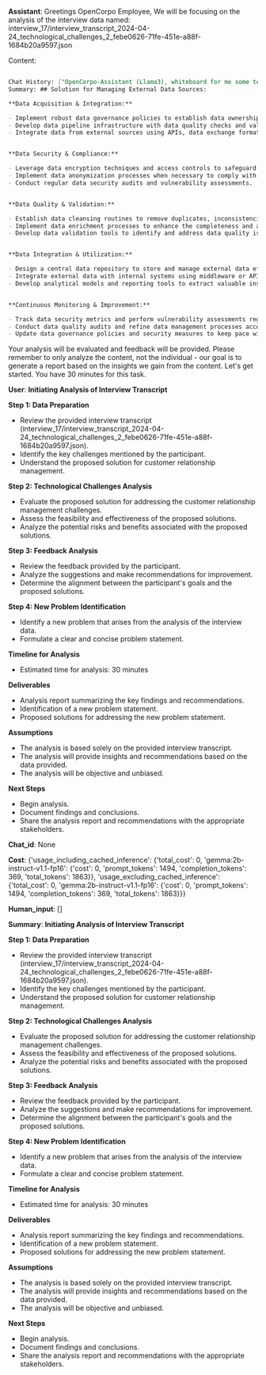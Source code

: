 **Assistant**: Greetings OpenCorpo Employee, We will be focusing on the analysis of the interview data named: interview_17/interview_transcript_2024-04-24_technological_challenges_2_febe0626-71fe-451e-a88f-1684b20a9597.json 


 Content: 

 ```md

 Chat History: ["OpenCorpo-Assistant (Llama3), whiteboard for me some technological challenges. Propose a solution for customer relationship management. I will evaluate your answers and give my feedback, then propose a problem to you. You will answer and I will evaluate. Let's now begin. You have 30 minutes.", '## Technological Challenges Whiteboard\n\n**Challenge 1:** How can businesses efficiently gather and analyze customer data from multiple channels to improve customer segmentation and personalize marketing campaigns?\n\n**Challenge 2:** How can organizations effectively predict customer churn and proactively retain valuable customers?\n\n**Challenge 3:** How can businesses leverage AI and machine learning to automate customer service tasks and improve response times and accuracy?\n\n**Challenge 4:** How can organizations enhance their understanding of customer preferences and proactively offer relevant products and services?\n\n**Challenge 5:** How can companies integrate customer feedback mechanisms into their systems to drive continuous improvement and innovation?\n\n\n## Solution for Customer Relationship Management\n\n**Leveraging a Comprehensive Customer Data Platform:**\n\n- Integrate data from various channels like website, social media, email, and call records.\n- Implement advanced analytics to segment customers based on demographics, interests, and behavior.\n- Predictive modeling can identify at-risk customers and initiate retention strategies.\n\n\n**Automated Customer Engagement:**\n\n- Utilize AI-powered chatbots and virtual assistants to handle common inquiries and requests.\n- Implement sentiment analysis to understand customer feedback and identify potential areas of improvement.\n- Automated email campaigns and targeted offers can be sent based on individual customer preferences.\n\n\n**Enhanced Customer Service:**\n\n- Automate tasks like response generation, data entry, and account management.\n- Provide personalized recommendations and proactive support based on individual customer needs.\n- Continuous monitoring and feedback loops can refine processes and address customer pain points.\n\n\n**Predictive Insights & Targeted Actions:**\n\n- Analyze historical data to predict future behavior and preferences.\n- Develop targeted campaigns based on specific segments and market trends.\n- Offer tailored products and services to enhance customer satisfaction and loyalty.\n\n\n**Continuous Improvement:**\n\n- Integrate customer feedback channels to gather valuable insights.\n- Conduct regular customer satisfaction surveys and track key performance indicators.\n- Data-driven approach with iterative improvements based on customer feedback and analytics.\n\n\n**Please provide your feedback on this proposed solution and suggest a new problem for me to evaluate.**', "Feedback:\n\nYour proposed solution is comprehensive and addresses various challenges in customer relationship management. I like how you've integrated multiple aspects, such as data platforms, automation, predictive insights, and continuous improvement.\n\nSome suggestions for improvement:\n\n1. **Data Integration:** Emphasize the importance of ensuring data quality and accuracy throughout the integration process to avoid incorrect conclusions or wasted efforts.\n2. **Automation Limitations:** Acknowledge potential limitations in automating certain tasks, such as human judgment required for complex customer inquiries or nuanced emotional intelligence.\n3. **Feedback Mechanisms:** Highlight the value of implementing multiple feedback mechanisms (e.g., surveys, social media, direct mail) to ensure a diverse range of perspectives and minimize biases.\n\nNew Problem:\n\n**Challenge 6:**\nHow can businesses effectively manage and utilize external data sources (e.g., third-party APIs, social media platforms) while ensuring data security, accuracy, and compliance with regulations?\n\nPlease propose a solution for this challenge, and I'll evaluate it!", '## Solution for Managing External Data Sources:\n\n**Data Acquisition & Integration:**\n\n- Implement robust data governance policies to establish data ownership, access controls, and security measures.\n- Develop data pipeline infrastructure with data quality checks and validation processes.\n- Integrate data from external sources using APIs, data exchange formats like CSV or JSON, and data connectors.\n\n\n**Data Security & Compliance:**\n\n- Leverage data encryption techniques and access controls to safeguard sensitive information.\n- Implement data anonymization processes when necessary to comply with privacy regulations.\n- Conduct regular data security audits and vulnerability assessments.\n\n\n**Data Quality & Validation:**\n\n- Establish data cleansing routines to remove duplicates, inconsistencies, and irrelevant data.\n- Implement data enrichment processes to enhance the completeness and accuracy of data.\n- Develop data validation tools to identify and address data quality issues.\n\n\n**Data Integration & Utilization:**\n\n- Design a central data repository to store and manage external data effectively.\n- Integrate external data with internal systems using middleware or API connectors.\n- Develop analytical models and reporting tools to extract valuable insights from external data sources.\n\n\n**Continuous Monitoring & Improvement:**\n\n- Track data security metrics and perform vulnerability assessments regularly.\n- Conduct data quality audits and refine data management processes accordingly.\n- Update data governance policies and security measures to keep pace with industry standards and regulations.'] 
 Summary: ## Solution for Managing External Data Sources:

**Data Acquisition & Integration:**

- Implement robust data governance policies to establish data ownership, access controls, and security measures.
- Develop data pipeline infrastructure with data quality checks and validation processes.
- Integrate data from external sources using APIs, data exchange formats like CSV or JSON, and data connectors.


**Data Security & Compliance:**

- Leverage data encryption techniques and access controls to safeguard sensitive information.
- Implement data anonymization processes when necessary to comply with privacy regulations.
- Conduct regular data security audits and vulnerability assessments.


**Data Quality & Validation:**

- Establish data cleansing routines to remove duplicates, inconsistencies, and irrelevant data.
- Implement data enrichment processes to enhance the completeness and accuracy of data.
- Develop data validation tools to identify and address data quality issues.


**Data Integration & Utilization:**

- Design a central data repository to store and manage external data effectively.
- Integrate external data with internal systems using middleware or API connectors.
- Develop analytical models and reporting tools to extract valuable insights from external data sources.


**Continuous Monitoring & Improvement:**

- Track data security metrics and perform vulnerability assessments regularly.
- Conduct data quality audits and refine data management processes accordingly.
- Update data governance policies and security measures to keep pace with industry standards and regulations. 
``` 


 Your analysis will be evaluated and feedback will be provided. Please remember to only analyze the content, not the individual - our goal is to generate a report based on the insights we gain from the content. Let's get started. You have 30 minutes for this task.

**User**: **Initiating Analysis of Interview Transcript**

**Step 1: Data Preparation**

* Review the provided interview transcript (interview_17/interview_transcript_2024-04-24_technological_challenges_2_febe0626-71fe-451e-a88f-1684b20a9597.json).
* Identify the key challenges mentioned by the participant.
* Understand the proposed solution for customer relationship management.

**Step 2: Technological Challenges Analysis**

* Evaluate the proposed solution for addressing the customer relationship management challenges.
* Assess the feasibility and effectiveness of the proposed solutions.
* Analyze the potential risks and benefits associated with the proposed solutions.

**Step 3: Feedback Analysis**

* Review the feedback provided by the participant.
* Analyze the suggestions and make recommendations for improvement.
* Determine the alignment between the participant's goals and the proposed solutions.

**Step 4: New Problem Identification**

* Identify a new problem that arises from the analysis of the interview data.
* Formulate a clear and concise problem statement.

**Timeline for Analysis**

* Estimated time for analysis: 30 minutes

**Deliverables**

* Analysis report summarizing the key findings and recommendations.
* Identification of a new problem statement.
* Proposed solutions for addressing the new problem statement.

**Assumptions**

* The analysis is based solely on the provided interview transcript.
* The analysis will provide insights and recommendations based on the data provided.
* The analysis will be objective and unbiased.

**Next Steps**

* Begin analysis.
* Document findings and conclusions.
* Share the analysis report and recommendations with the appropriate stakeholders.

**Chat_id**: None

**Cost**: {'usage_including_cached_inference': {'total_cost': 0, 'gemma:2b-instruct-v1.1-fp16': {'cost': 0, 'prompt_tokens': 1494, 'completion_tokens': 369, 'total_tokens': 1863}}, 'usage_excluding_cached_inference': {'total_cost': 0, 'gemma:2b-instruct-v1.1-fp16': {'cost': 0, 'prompt_tokens': 1494, 'completion_tokens': 369, 'total_tokens': 1863}}}

**Human_input**: []

**Summary**: **Initiating Analysis of Interview Transcript**

**Step 1: Data Preparation**

* Review the provided interview transcript (interview_17/interview_transcript_2024-04-24_technological_challenges_2_febe0626-71fe-451e-a88f-1684b20a9597.json).
* Identify the key challenges mentioned by the participant.
* Understand the proposed solution for customer relationship management.

**Step 2: Technological Challenges Analysis**

* Evaluate the proposed solution for addressing the customer relationship management challenges.
* Assess the feasibility and effectiveness of the proposed solutions.
* Analyze the potential risks and benefits associated with the proposed solutions.

**Step 3: Feedback Analysis**

* Review the feedback provided by the participant.
* Analyze the suggestions and make recommendations for improvement.
* Determine the alignment between the participant's goals and the proposed solutions.

**Step 4: New Problem Identification**

* Identify a new problem that arises from the analysis of the interview data.
* Formulate a clear and concise problem statement.

**Timeline for Analysis**

* Estimated time for analysis: 30 minutes

**Deliverables**

* Analysis report summarizing the key findings and recommendations.
* Identification of a new problem statement.
* Proposed solutions for addressing the new problem statement.

**Assumptions**

* The analysis is based solely on the provided interview transcript.
* The analysis will provide insights and recommendations based on the data provided.
* The analysis will be objective and unbiased.

**Next Steps**

* Begin analysis.
* Document findings and conclusions.
* Share the analysis report and recommendations with the appropriate stakeholders.

